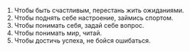 1. Чтобы быть счастливым, перестань жить ожиданиями.
2. Чтобы поднять себе настроение, займись спортом.
3. Чтобы понимать себя, задай себе вопрос.
4. Чтобы понимать мир, читай.
5. Чтобы достичь успеха, не бойся ошибаться.

